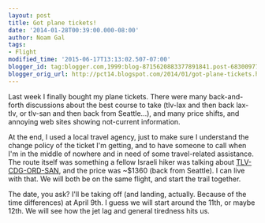 ```yaml
---
layout: post
title: Got plane tickets!
date: '2014-01-28T00:39:00.000-08:00'
author: Noam Gal
tags:
- Flight
modified_time: '2015-06-17T13:13:02.507-07:00'
blogger_id: tag:blogger.com,1999:blog-8715620883377891841.post-6830097751900762313
blogger_orig_url: http://pct14.blogspot.com/2014/01/got-plane-tickets.html
---
```


Last week I finally bought my plane tickets. There were many back-and-forth discussions about the best course to take (tlv-lax and then back lax-tlv, or tlv-san and then back from Seattle...), and many price shifts, and annoying web sites showing not-current information.

At the end, I used a local travel agency, just to make sure I understand the change policy of the ticket I'm getting, and to have someone to call when I'm in the middle of nowhere and in need of some travel-related assistance. The route itself was something a fellow Israeli hiker was talking about [TLV-CDG-ORD-SAN](http://www.gcmap.com/mapui?P=tlv-cdg-ord-san), and the price was ~$1360 (back from Seattle). I can live with that. We will both be on the same flight, and start the trail together.

The date, you ask? I'll be taking off (and landing, actually. Because of the time differences) at April 9th. I guess we will start around the 11th, or maybe 12th. We will see how the jet lag and general tiredness hits us.
